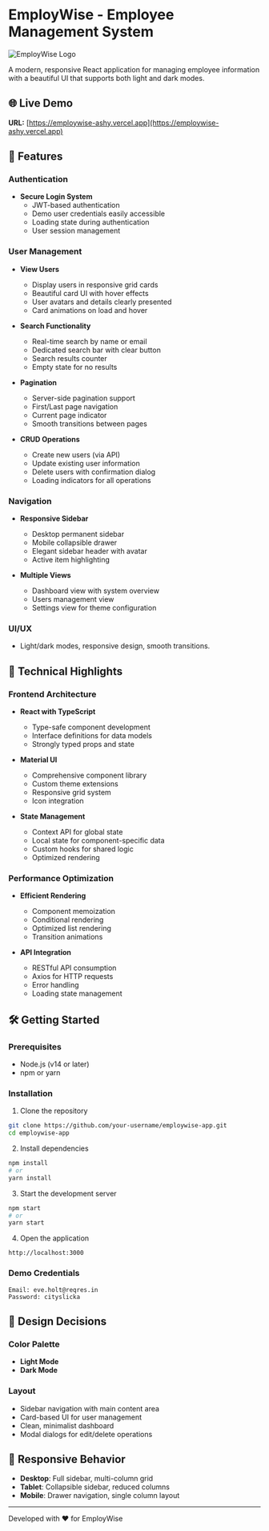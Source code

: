 # EmployWise - Employee Management System

![EmployWise Logo](https://img.shields.io/badge/EmployWise-User%20Management-6366F1)

A modern, responsive React application for managing employee information with a beautiful UI that supports both light and dark modes.


## 🌐 Live Demo

**URL:** [https://employwise-ashy.vercel.app](https://employwise-ashy.vercel.app)

## 🌟 Features

### Authentication
- **Secure Login System**
  - JWT-based authentication
  - Demo user credentials easily accessible
  - Loading state during authentication
  - User session management

### User Management
- **View Users**
  - Display users in responsive grid cards
  - Beautiful card UI with hover effects
  - User avatars and details clearly presented
  - Card animations on load and hover

- **Search Functionality**
  - Real-time search by name or email
  - Dedicated search bar with clear button
  - Search results counter
  - Empty state for no results

- **Pagination**
  - Server-side pagination support
  - First/Last page navigation
  - Current page indicator
  - Smooth transitions between pages

- **CRUD Operations**
  - Create new users (via API)
  - Update existing user information
  - Delete users with confirmation dialog
  - Loading indicators for all operations

### Navigation
- **Responsive Sidebar**
  - Desktop permanent sidebar
  - Mobile collapsible drawer
  - Elegant sidebar header with avatar
  - Active item highlighting

- **Multiple Views**
  - Dashboard view with system overview
  - Users management view
  - Settings view for theme configuration

### UI/UX

-  Light/dark modes, responsive design, smooth transitions.



## 🚀 Technical Highlights

### Frontend Architecture
- **React with TypeScript**
  - Type-safe component development
  - Interface definitions for data models
  - Strongly typed props and state

- **Material UI**
  - Comprehensive component library
  - Custom theme extensions
  - Responsive grid system
  - Icon integration

- **State Management**
  - Context API for global state
  - Local state for component-specific data
  - Custom hooks for shared logic
  - Optimized rendering

### Performance Optimization
- **Efficient Rendering**
  - Component memoization
  - Conditional rendering
  - Optimized list rendering
  - Transition animations

- **API Integration**
  - RESTful API consumption
  - Axios for HTTP requests
  - Error handling
  - Loading state management

## 🛠️ Getting Started

### Prerequisites
- Node.js (v14 or later)
- npm or yarn

### Installation
1. Clone the repository
```bash
git clone https://github.com/your-username/employwise-app.git
cd employwise-app
```

2. Install dependencies
```bash
npm install
# or
yarn install
```

3. Start the development server
```bash
npm start
# or
yarn start
```

4. Open the application
```
http://localhost:3000
```

### Demo Credentials
```
Email: eve.holt@reqres.in
Password: cityslicka
```

## 🎨 Design Decisions

### Color Palette
- **Light Mode**
- **Dark Mode**
  
### Layout
- Sidebar navigation with main content area
- Card-based UI for user management
- Clean, minimalist dashboard
- Modal dialogs for edit/delete operations

## 📱 Responsive Behavior
- **Desktop**: Full sidebar, multi-column grid
- **Tablet**: Collapsible sidebar, reduced columns
- **Mobile**: Drawer navigation, single column layout

---

Developed with ❤️ for EmployWise 
